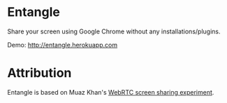 # Entangle

Share your screen using Google Chrome without any installations/plugins.


Demo: http://entangle.herokuapp.com


# Attribution

Entangle is based on Muaz Khan's [WebRTC screen sharing experiment](https://github.com/muaz-khan/WebRTC-Experiment/tree/master/screen-sharing).
